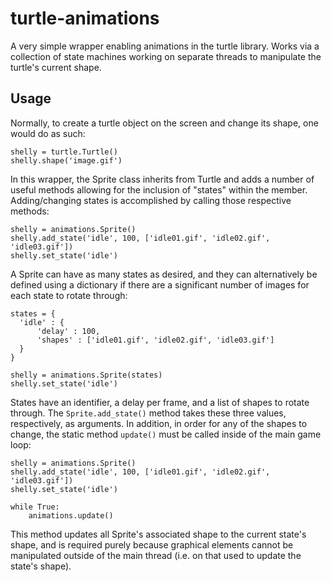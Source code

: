 # turtle-animations

A very simple wrapper enabling animations in the turtle library. Works via a collection of state machines working on separate threads to manipulate the turtle's current shape.

## Usage

Normally, to create a turtle object on the screen and change its shape, one would do as such:
```
shelly = turtle.Turtle()
shelly.shape('image.gif')
```
In this wrapper, the Sprite class inherits from Turtle and adds a number of useful methods allowing for the inclusion of "states" within the member. Adding/changing states is accomplished by calling those respective methods:
```
shelly = animations.Sprite()
shelly.add_state('idle', 100, ['idle01.gif', 'idle02.gif', 'idle03.gif'])
shelly.set_state('idle')
```
A Sprite can have as many states as desired, and they can alternatively be defined using a dictionary if there are a significant number of images for each state to rotate through:
```
states = {
  'idle' : {
      'delay' : 100,
      'shapes' : ['idle01.gif', 'idle02.gif', 'idle03.gif']
  }
}

shelly = animations.Sprite(states)
shelly.set_state('idle')
```
States have an identifier, a delay per frame, and a list of shapes to rotate through. The `Sprite.add_state()` method takes these three values, respectively, as arguments. In addition, in order for any of the shapes to change, the static method `update()` must be called inside of the main game loop:
```
shelly = animations.Sprite()
shelly.add_state('idle', 100, ['idle01.gif', 'idle02.gif', 'idle03.gif'])
shelly.set_state('idle')

while True:
    animations.update()
```
This method updates all Sprite's associated shape to the current state's shape, and is required purely because graphical elements cannot be manipulated outside of the main thread (i.e. on that used to update the state's shape).
